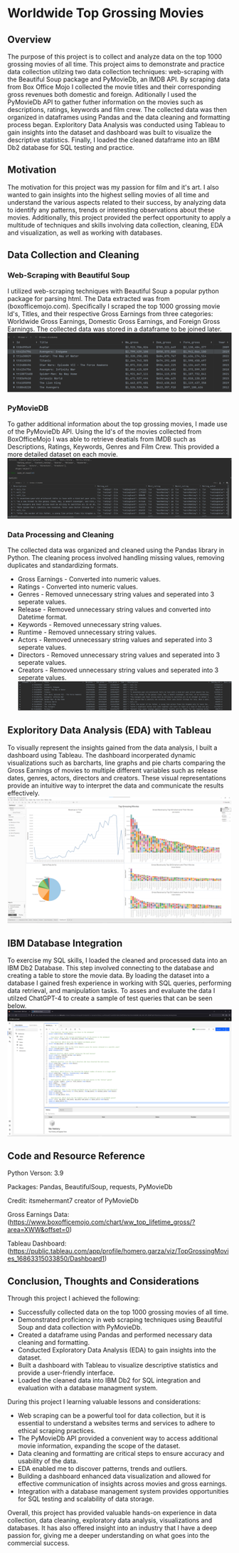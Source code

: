 # Worldwide Top Grossing Movies

## Overview
The purpose of this project is to collect and analyze data on the top 1000 grossing movies of all time. This project aims to demonstrate and practice data collection utilzing two data collection techniques: web-scraping with the Beautiful Soup package and PyMovieDb, an IMDB API. By scraping data from Box Office Mojo I collected the movie titles and their corresponding gross revenues both domestic and foreign. Aditionally I used the PyMovieDb API to gather futher information on the movies such as descriptions, ratings, keywords and film crew. The collected data was then organized in dataframes using Pandas and the data cleaning and formatting process began. Exploritory Data Analysis was conducted using Tableau to gain insights into the dataset and dashboard was built to visualize the descriptive statistics. Finally, I loaded the cleaned dataframe into an IBM Db2 database for SQL testing and practice.

## Motivation
The motivation for this project was my passion for film and it's art. I also wanted to gain insights into the highest selling movies of all time and understand the various aspects related to their success, by analyzing data to identify any patterns, trends or interesting observations about these movies. Additionally, this project provided the perfect opportunity to apply a multitude of techniques and skills involving data collection, cleaning, EDA and visualization, as well as working with databases. 

## Data Collection and Cleaning
### Web-Scraping with Beautiful Soup
I utilized web-scraping techniques with Beautiful Soup a popular python package for parsing html. The Data extracted was from (boxofficemojo.com). Specifically I scraped the top 1000 grossing movie Id's, Titles, and their respective Gross Earnings from three categories: Worldwide Gross Earnings, Domestic Gross Earnings, and Foreign Gross Earnings. The collected data was stored in a dataframe to be joined later. 
![](Images/mojo_df.png)
### PyMovieDB
To gather additional information about the top grossing movies, I made use of the PyMovieDb API. Using the Id's of the movies collected from BoxOfficeMojo I was able to retrieve deatials from IMDB such as Descriptions, Ratings, Keywords, Genres and Film Crew. This provided a more detailed dataset on each movie.
![](Images/imdb_df.png)
### Data Processing and Cleaning
The collected data was organized and cleaned using the Pandas library in Python. The cleaning process involved handling missing values, removing duplicates and standardizing formats.
* Gross Earnings - Converted into numeric values.
* Ratings - Converted into numeric values.
* Genres - Removed unnecessary string values and seperated into 3 seperate values.
* Release - Removed unnecessary string values and converted into Datetime format.
* Keywords - Removed unnecessary string values.
* Runtime - Removed unnecessary string values. 
* Actors - Removed unnecessary string values and seperated into 3 seperate values.
* Directors - Removed unnecessary string values and seperated into 3 seperate values.
* Creators - Removed unnecessary string values and seperated into 3 seperate values.
![](Images/top_grossing_cleaned_df.png)
## Exploritory Data Analysis (EDA) with Tableau
To visually represent the insights gained from the data analysis, I built a dashboard using Tableau. The dashboard incorperated dynamic visualizations such as barcharts, line graphs and pie charts comparing the Gross Earnings of movies to multiple different variables such as release dates, genres, actors, directors and creators. These visual representations provide an intuitive way to interpret the data and communicate the results effectively. 
![](Images/Top_grossing_movies_dashboard.png)

## IBM Database Integration
To exercise my SQL skills, I loaded the cleaned and processed data into an IBM Db2 Database. This step involved connecting to the database and creating a table to store the movie data. By loading the dataset into a database I gained fresh experience in working with SQL queries, performing data retrieval, and manipulation tasks. To asses and evaluate the data I utilzed ChatGPT-4 to create a sample of test queries that can be seen below.
![](Images/imb_db_movies_sql_questions.png)

## Code and Resource Reference
Python Verson: 3.9

Packages: Pandas, BeautifulSoup, requests, PyMovieDb

Credit: itsmehermant7 creator of PyMovieDb

Gross Earnings Data: (https://www.boxofficemojo.com/chart/ww_top_lifetime_gross/?area=XWW&offset=0)

Tableau Dashboard: (https://public.tableau.com/app/profile/homero.garza/viz/TopGrossingMovies_16863315033850/Dashboard1)

## Conclusion, Thoughts and Considerations
Through this project I achieved the following:
* Successfully collected data on the top 1000 grossing movies of all time.
* Demonstrated proficiency in web scraping techniques using Beautiful Soup and data collection with PyMovieDb.
* Created a dataframe using Pandas and performed necessary data cleaning and formatting.
* Conducted Exploratory Data Analysis (EDA) to gain insights into the dataset.
* Built a dashboard with Tableau to visualize descriptive statistics and provide a user-friendly interface.
* Loaded the cleaned data into IBM Db2 for SQL integration and evaluation with a database managment system.

During this project I learning valuable lessons and considerations:
* Web scraping can be a powerful tool for data collection, but it is essential to understand a websites terms and services to adhere to ethical scraping practices.
* The PyMovieDb API provided a convenient way to access additional movie information, expanding the scope of the dataset.
* Data cleaning and formatting are critical steps to ensure accuracy and usability of the data.
* EDA enabled me to discover patterns, trends and outliers.
* Building a dashboard enhanced data visualization and allowed for effective communication of insights across movies and gross earnings.
* Integration with a database management system provides opportunities for SQL testing and scalability of data storage. 

Overall, this project has provided valuable hands-on experience in data collection, data cleaning, exploratory data analysis, visualizations and databases. It has also offered insight into an industry that I have a deep passion for, giving me a deeper understanding on what goes into the commercial success.




